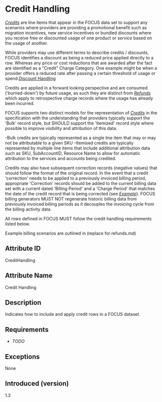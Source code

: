 # Credit Handling

 [*Credits*](#glossary:credit) are line items that appear in the FOCUS data set to support any scenarios where providers are providing a promotional benefit such as migration incentives, new service incentives or bundled discounts where you receive free or discounted usage of one product or *service* based on the usage of another.

While providers may use different terms to describe credits / discounts, FOCUS identifies a discount as being a reduced price applied directly to a row. Whereas any price or cost reductions that are awarded after the fact are identified as a "Credit" Charge Category. One example might be when a provider offers a reduced rate after passing a certain threshold of usage or spend.[Discount Handling](#discounthandling)

Credits are applied in a forward looking perspective and are consumed ('burned-down') by future usage, as such they are distinct from [*Refunds*](#glossary:refund) which apply to retrospective charge records where the usage has already been incurred.

FOCUS supports two distinct models for the representation of [*Credits*](#glossary:credit) in the specification with the understanding that providers typically support the 'Bulk' record style, but SHOULD support the 'Itemized' record style where possible to improve visibility and attribution of this data.

-Bulk credits are typically represented as a single line item that may or may not be attributable to a given SKU
-Itemised credits are typically represented by multiple line items that include additional attribution data such as SKU, SubAccountID, Resource Name to allow for automatic attribution to the services and accounts being credited.

Credits may also have subsequent correction records (negative values) that should follow the format of the original record. In the event that a credit 'correction' needs to be applied to a previously invoiced billing period, appropriate 'Correction' records should be added to the current billing data set with a current dated 'Billing Period' and a 'Charge Period' that matches the date of the credit record that is being corrected (see [*Example*](#refunds:myexample)). FOCUS billing generators MUST NOT regenerate historic billing data from previously invoiced billing periods as it decouples the invoicing cycle from the billing activity data.

All rows defined in FOCUS MUST follow the credit handling requirements listed below.

Example billing scenarios are outlined in (replace for refunds.md)

## Attribute ID

CreditHandling

## Attribute Name

Credit Handling

## Description

Indicates how to include and apply credit rows in a FOCUS dataset.

## Requirements

* *TODO*

## Exceptions

None

## Introduced (version)

1.3
